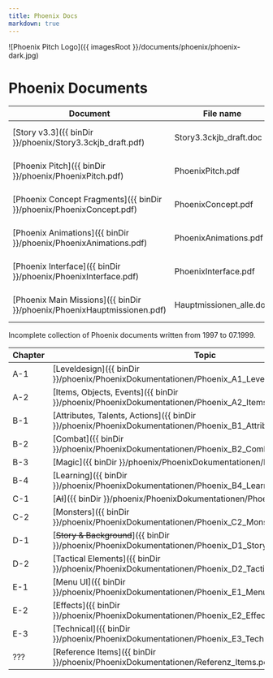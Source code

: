 ```yaml
---
title: Phoenix Docs
markdown: true
---
```


![Phoenix Pitch Logo]({{ imagesRoot }}/documents/phoenix/phoenix-dark.jpg)

# Phoenix Documents

Document                                                                | File name               | Date
------------------------------------------------------------------------|-------------------------|-------------------------
[Story v3.3]({{ binDir }}/phoenix/Story3.3ckjb_draft.pdf)               | Story3.3ckjb_draft.doc  | 21.11.1995 - 24.05.1999
[Phoenix Pitch]({{ binDir }}/phoenix/PhoenixPitch.pdf)                  | PhoenixPitch.pdf        | unknown, scanned by GameStar
[Phoenix Concept Fragments]({{ binDir }}/phoenix/PhoenixConcept.pdf)    | PhoenixConcept.pdf      | unknown, scanned by us
[Phoenix Animations]({{ binDir }}/phoenix/PhoenixAnimations.pdf)        | PhoenixAnimations.pdf   | unknown, scanned by us
[Phoenix Interface]({{ binDir }}/phoenix/PhoenixInterface.pdf)          | PhoenixInterface.pdf    | unknown, scanned by us
[Phoenix Main Missions]({{ binDir }}/phoenix/PhoenixHauptmissionen.pdf) | Hauptmissionen_alle.doc | 17.07.2000 - 17.09.2000


Incomplete collection of Phoenix documents written from 1997 to 07.1999.

 Chapter | Topic                                                                                                               | File name                                 | Author | Date 
---------|---------------------------------------------------------------------------------------------------------------------|-------------------------------------------|--------|------------
 A-1     | [Leveldesign]({{ binDir }}/phoenix/PhoenixDokumentationen/Phoenix_A1_Leveldesign.pdf)                               | `Phoenix_A1_Leveldesign.doc`              | Mike   | 20.07.1999 
 A-2     | [Items, Objects, Events]({{ binDir }}/phoenix/PhoenixDokumentationen/Phoenix_A2_ItemsObjectsEvents.pdf)             | `Phoenix_A2_ItemsObjectsEvents.doc`       | Mario  | 12.07.1999 
 B-1     | [Attributes, Talents, Actions]({{ binDir }}/phoenix/PhoenixDokumentationen/Phoenix_B1_AttributesTalentsActions.pdf) | `Phoenix_B1_AttributesTalentsActions.doc` | Alex   | 21.07.1999 
 B-2     | [Combat]({{ binDir }}/phoenix/PhoenixDokumentationen/Phoenix_B2_Combat.pdf)                                         | `Phoenix_B2_Combat.doc`                   | Mike   | 18.07.1999 
 B-3     | [Magic]({{ binDir }}/phoenix/PhoenixDokumentationen/Phoenix_B3_Magic.pdf)                                           | `Phoenix_B3_Magic.doc`                    | Alex   | 18.07.1999 
 B-4     | [Learning]({{ binDir }}/phoenix/PhoenixDokumentationen/Phoenix_B4_Learning.pdf)                                     | `Phoenix_B4_Learning.doc`                 | Mike   | 06.07.1999 
 C-1     | [~~AI~~]({{ binDir }}/phoenix/PhoenixDokumentationen/Phoenix_C1_AI.pdf)                                             | ~~`Phoenix_C1_AI.doc`~~                   | Mike   | file lost  
 C-2     | [Monsters]({{ binDir }}/phoenix/PhoenixDokumentationen/Phoenix_C2_Monsters.pdf)                                     | `Phoenix_C2_Monsters.doc`                 | Alex   | 18.07.1999 
 D-1     | [~~Story & Background~~]({{ binDir }}/phoenix/PhoenixDokumentationen/Phoenix_D1_Story.pdf)                          | ~~`Phoenix_D1_Story.doc`~~                | Mike   | file lost  
 D-2     | [Tactical Elements]({{ binDir }}/phoenix/PhoenixDokumentationen/Phoenix_D2_TacticalElements.pdf)                    | `Phoenix_D2_TacticalElements.doc`         | Mike   | 28.06.1999 
 E-1     | [Menu UI]({{ binDir }}/phoenix/PhoenixDokumentationen/Phoenix_E1_MenuUI.pdf)                                        | `Phoenix_E1_MenuUI.doc`                   | Alex   | 21.07.1999 
 E-2     | [Effects]({{ binDir }}/phoenix/PhoenixDokumentationen/Phoenix_E2_Effects.pdf)                                       | `Phoenix_E2_Effects.doc`                  | Kai    | 13.07.1999 
 E-3     | [Technical]({{ binDir }}/phoenix/PhoenixDokumentationen/Phoenix_E3_Technical.pdf)                                   | `Phoenix_E3_Technical.doc`                | Stefan | 06.07.1999 
 ???     | [Reference Items]({{ binDir }}/phoenix/PhoenixDokumentationen/Referenz_Items.pdf)                                   | `Referenz_Items.doc`                      | Mario  | 07.07.1999 

<style>
  article {
    padding-bottom: 50px;
    max-width: 100%;
    padding-right: 20px;
    padding-left: 20px;
  }

  article p, article img {
    max-width: 650px;
  }

  @media only screen
  and (max-width : 820px) {
      article p, article img {
        max-width: 100%;
      }
  }

  article table {
    border-collapse: collapse;
    margin: 0 auto 2em;
    max-width: 90vw;
    display: block;
    overflow-x: auto;
    width: 100%;
  }

  article td, 
  article th {
    border: 1px solid;
    padding: 2px 10px;
  }

  article th {
    background: #ac876d47;
  }

  article tr.link td {
    cursor: pointer;
  }

  article tr.link:hover td {
      background: #ac876d24;
  }

  article tr.missing td {
    opacity: 0.5;
  }

  /* @flosha indicated he prefers horizontal scrolling here than dropping columns */
  /* @media (max-width : 750px) {
    article td:nth-child(3),
    article th:nth-child(3) {
      display: none;
    }
  }

  @media (max-width : 500px) {
    article td:nth-child(1),
    article th:nth-child(1),
    article td:nth-child(5),
    article th:nth-child(5) {
      display: none;
    }
  } */
</style>

<script>
  const table = document.querySelector("article table");
  table.classList.add("js");
  const rows = Array.from(table.querySelectorAll("tr"));
  for(let row of rows) {
    const isMissing = row.querySelector("del") != null;
    if (isMissing) {
      row.classList.add("missing");
      continue;
    }
    const link = row.querySelector("a[href]");
    if (link == null) {
      continue;
    }
    row.classList.add("link");
    row.addEventListener("click", () => link.click());
  }
</script>
